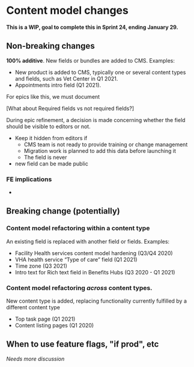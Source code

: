 
# Content model changes

**This is a WIP, goal to complete this in Sprint 24, ending January 29.**


## Non-breaking changes

**100% additive**. New fields or bundles are added to CMS. Examples:

  * New product is added to CMS, typically one or several content types and fields, such as Vet Center in Q1 2021.  
  * Appointments intro field (Q1 2021). 

For epics like this, we must document 

[What about Required fields vs not required fields?]


During epic refinement, a decision is made concerning whether the field should be visible to editors or not. 

* Keep it hidden from editors if 
  * CMS team is not ready to provide training or change management
  * Migration work is planned to add this data before launching it
  * The field is never
 * new field can be made public
  
 
### FE implications

 *  

## Breaking change (potentially)

### Content model refactoring within a content type

An existing field is replaced with another field or fields. Examples:

* Facility Health services content model hardening (Q3/Q4 2020)
* VHA health service “Type of care” field (Q1 2021)
* Time zone (Q3 2021)
* Intro text for Rich text field in Benefits Hubs (Q3 2020 - Q1 2021)

### Content model refactoring _across_ content types.

New content type is added, replacing functionality currently fulfilled by a different content type

* Top task page (Q1 2021)
* Content listing pages (Q1 2020)

## When to use feature flags, "if prod", etc

_Needs more discussion_
